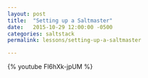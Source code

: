 ```yaml
---
layout: post
title:  "Setting up a Saltmaster"
date:   2015-10-29 12:00:00 -0500
categories: saltstack
permalink: lessons/setting-up-a-saltmaster

---
```

{% youtube Fl6hXk-jpUM %}
